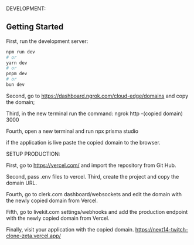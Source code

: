 DEVELOPMENT:

## Getting Started

First, run the development server:

```bash
npm run dev
# or
yarn dev
# or
pnpm dev
# or
bun dev
```
Second, go to https://dashboard.ngrok.com/cloud-edge/domains and copy the domain;

Third, in  the new terminal run the command: ngrok http -(copied domain) 3000


Fourth,  open a new terminal and run npx prisma studio


if the application is live  paste the copied domain to the browser. 


SETUP PRODUCTION:

First, go to https://vercel.com/ and import the repository from Git Hub.

Second, pass .env files to vercel.
Third, create the project and copy the domain URL.

Fourth, go to clerk.com dashboard/websockets and edit the domain with  the newly copied domain from Vercel.

Fifth, go to livekit.com settings/webhooks and add the production endpoint with the newly copied domain from Vercel.

Finally, visit your application with the copied domain. https://next14-twitch-clone-zeta.vercel.app/
